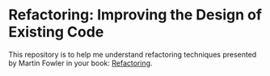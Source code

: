 # Refactoring: Improving the Design of Existing Code


This repository is to help me understand refactoring techniques presented by Martin Fowler in your book: [Refactoring](https://www.amazon.com.br/Refactoring-Improving-Design-Existing-Code/dp/0134757599).
